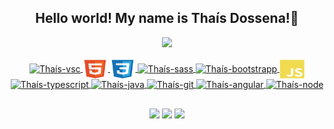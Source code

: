 <div align="center">    
  <h2>Hello world! My name is Thaís Dossena!👋</h2>
</div>

<div align="center">  
  <a href="https://github.com/thaisdossena">
  <img height="180em" src="https://github-readme-stats.vercel.app/api/top-langs/?username=thaisdossena&layout=compact&langs_count=10&theme=dracula"/>
</div>

<div align="center" style="display: inline_block"><br>
  <img align="center" alt="Thaís-vsc" height="30" width="40" src="https://cdn.jsdelivr.net/gh/devicons/devicon/icons/vscode/vscode-original.svg">
  <img align="center" alt="Thaís-html" height="30" width="40" src="https://raw.githubusercontent.com/devicons/devicon/master/icons/html5/html5-original.svg">
  <img align="center" alt="Thaís-css" height="30" width="40" src="https://raw.githubusercontent.com/devicons/devicon/master/icons/css3/css3-original.svg">
  <img align="center" alt="Thaís-sass" height="30" width="40" src="https://cdn.jsdelivr.net/gh/devicons/devicon/icons/bootstrap/bootstrap-original.svg" />
  <img align="center" alt="Thaís-bootstrapp" height="30" width="40" src="https://cdn.jsdelivr.net/gh/devicons/devicon/icons/sass/sass-original.svg" />
  <img align="center" alt="Thaís-js" height="30" width="40" src="https://raw.githubusercontent.com/devicons/devicon/master/icons/javascript/javascript-plain.svg">
  <img align="center" alt="Thaís-typescript" height="30" width="40" src="https://cdn.jsdelivr.net/gh/devicons/devicon/icons/typescript/typescript-original.svg" /> 
  <img align="center" alt="Thaís-java" height="30" width="40" src="https://cdn.jsdelivr.net/gh/devicons/devicon/icons/java/java-original.svg" />                   
  <img align="center" alt="Thaís-git" height="30" width="40" src="https://cdn.jsdelivr.net/gh/devicons/devicon/icons/git/git-original.svg">
  <img align="center" alt="Thaís-angular" height="30" width="40" src="https://cdn.jsdelivr.net/gh/devicons/devicon@latest/icons/angularjs/angularjs-original.svg" />  
  <img align="center" alt="Thaís-node" height="30" width="40" src="https://cdn.jsdelivr.net/gh/devicons/devicon@latest/icons/nodejs/nodejs-plain.svg" />    
  </div>

##

<div align="center">   
  <a href="https://www.linkedin.com/in/tha%C3%ADs-dossena-9b462a1b2" target="_blank"><img src="https://img.shields.io/badge/-LinkedIn-%230077B5?style=for-the-badge&logo=linkedin&logoColor=white" target="_blank"></a> 
  <a href="https://www.instagram.com/thaisdossena/" target="_blank"><img src="https://img.shields.io/badge/-Instagram-%23E4405F?style=for-the-badge&logo=instagram&logoColor=white" target="_blank"></a>
  <a href = "mailto:acad.thaisdossena@gmail.com"><img src="https://img.shields.io/badge/-Gmail-%23333?style=for-the-badge&logo=gmail&logoColor=white" target="_blank"></a>    
</div>
